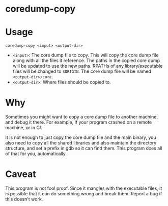 coredump-copy
=============

# Usage

```
coredump-copy <input> <output-dir>
```


- `<input>`: The core dump file to copy. This will copy the core dump file along with all the files it reference. The paths in the copied core dump will be updated to use the new paths. RPATHs of any library/executable files will be changed to `$ORIGIN`. The core dump file will be named `<output-dir>/core`.
- `<output-dir>`: Where files should be copied to.

# Why

Sometimes you might want to copy a core dump file to another machine, and debug it there. For example, if your program crashed on a remote machine, or in CI.

It is not enough to just copy the core dump file and the main binary, you also need to copy all the shared libraries and also maintain the directory structure, and set a prefix in gdb so it can find them. This program does all of that for you, automatically.

# Caveat

This program is not fool proof. Since it mangles with the executable files, it is possible that it can do something wrong and break them. Report a bug if this doesn't work.
